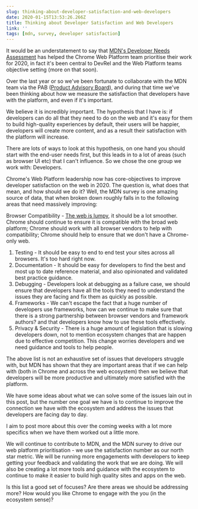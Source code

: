 ```yaml
---
slug: thinking-about-developer-satisfaction-and-web-developers
date: 2020-01-15T13:53:26.266Z
title: Thinking about Developer Satisfaction and Web Developers
link: ''
tags: [mdn, survey, developer satisfaction]
---
```


It would be an understatement to say that [MDN's Developer Needs Assessment](https://hacks.mozilla.org/2019/12/presenting-the-mdn-web-developer-needs-assessment-web-dna-report/) has helped the Chrome Web Platform team prioritise their work for 2020, in fact it's been central to DevRel and the Web Platform teams objective setting (more on that soon).

Over the last year or so we've been fortunate to collaborate with the MDN team via the PAB ([Product Advisory Board](https://developer.mozilla.org/en-US/docs/MDN/MDN_Product_Advisory_Board/Membership)), and during that time we've been thinking about how we measure the satisfaction that developers have with the platform, and even if it's important.

We believe it is incredibly important. The hypothesis that I have is: if developers can do all that they need to do on the web and it's easy for them to build high-quality experiences by default, their users will be happier, developers will create more content, and as a result their satisfaction with the platform will increase.

There are lots of ways to look at this hypothesis, on one hand you should start with the end-user needs first, but this leads in to a lot of areas (such as browser UI etc) that I can't influence. So we chose the one group we work with: Developers.

Chrome's Web Platform leadership now has core-objectives to improve developer satisfaction on the web in 2020. The question is, what does that mean, and how should we do it? Well, the MDN survey is one amazing source of data, that when broken down roughly falls in to the following areas that need massively improving:

Browser Compatibility - [The web is lumpy](/the-lumpy-web/), it should be a lot smoother. Chrome should continue to ensure it is compatible with the broad web platform; Chrome should work with all browser vendors to help with compatibility; Chrome should help to ensure that we don't have a Chrome-only web.

1. Testing - It should be easy to end to end test your sites across all browsers. It's too hard right now.
1. Documentation - It should be easy for developers to find the best and most up to date reference material, and also opinionated and validated best practice guidance.
1. Debugging - Developers look at debugging as a failure case, we should ensure that developers have all the tools they need to understand the issues they are facing and fix them as quickly as possible.
1. Frameworks - We can't escape the fact that a huge number of developers use frameworks, how can we continue to make sure that there is a strong partnership between browser vendors and framework authors? and that developers know how to use these tools effectively.
1. Privacy &amp; Security - There is a huge amount of legislation that is slowing developers down, not to mention ecosystem changes that are happen due to effective competition. This change worries developers and we need guidance and tools to help people.


The above list is not an exhaustive set of issues that developers struggle with, but MDN has shown that they are important areas that if we can help with (both in Chrome and across the web ecosystem) then we believe that developers will be more productive and ultimately more satisfied with the platform.

We have some ideas about what we can solve some of the issues lain out in this post, but the number one goal we have is to continue to improve the connection we have with the ecosystem and address the issues that developers are facing day to day.

I aim to post more about this over the coming weeks with a lot more specifics when we have them worked out a little more.

We will continue to contribute to MDN, and the MDN survey to drive our web platform prioritisation - we use the satisfaction number as our north star metric. We will be running more engagements with developers to keep getting your feedback and validating the work that we are doing. We will also be creating a lot more tools and guidance with the ecosystem to continue to make it easier to build high quality sites and apps on the web.

Is this list a good set of focuses? Are there areas we should be addressing more? How would you like Chrome to engage with the you (in the ecosystem sense)?

